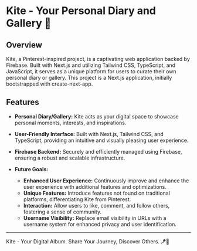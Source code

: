 # Kite - Your Personal Diary and Gallery 📌

## Overview

Kite, a Pinterest-inspired project, is a captivating web application backed by Firebase. Built with Next.js and utilizing Tailwind CSS, TypeScript, and JavaScript, it serves as a unique platform for users to curate their own personal diary or gallery. This project is a Next.js application, initially bootstrapped with create-next-app.

## Features

- **Personal Diary/Gallery:** Kite acts as your digital space to showcase personal moments, interests, and inspirations.

- **User-Friendly Interface:** Built with Next.js, Tailwind CSS, and TypeScript, providing an intuitive and visually pleasing user experience.

- **Firebase Backend:** Securely and efficiently managed using Firebase, ensuring a robust and scalable infrastructure.

- **Future Goals:**
  - **Enhanced User Experience:** Continuously improve and enhance the user experience with additional features and optimizations.
  - **Unique Features:** Introduce features not found on traditional platforms, differentiating Kite from Pinterest.
  - **Interaction:** Allow users to like, comment, and follow others, fostering a sense of community.
  - **Username Visibility:** Replace email visibility in URLs with a username system for enhanced privacy and user identification.
---

Kite - Your Digital Album. Share Your Journey, Discover Others. 🪁🌟
